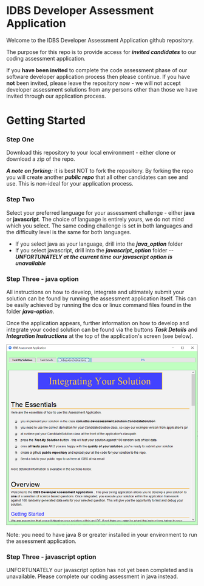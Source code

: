# IDBS Developer Assessment Application

Welcome to the IDBS Developer Assessment Application github repository.

The purpose for this repo is to provide access for ***invited candidates*** to our coding assessment application. 

If you **have been invited** to complete the code assessment phase of our software developer  application process then please continue. If you have **not** been invited, please leave the repository now - we will not accept developer assessment solutions from any persons other than those we have invited through our application process.

# Getting Started

### Step One
Download this repository to your local environment - either clone or download a zip of the repo.

***A note on forking:*** it is best NOT to fork the repository. By forking the repo you will create another ***public repo*** that all other candidates can see and use. This is non-ideal for your application process.

### Step Two
Select your preferred language for your assessment challenge - either **java** or **javascript**. 
The choice of language is entirely yours, we do not mind which you select. The same coding challenge is set in both languages and the difficulty level is the same for both languages.

 - If you select java as your language, drill into the ***java_option*** folder
 - If you select javascript, drill into the ***javascript_option*** folder
 -- ***UNFORTUNATELY at the current time our javascript option is unavailable***

### Step Three - java option
All instructions on how to develop, integrate and ultimately submit your solution can be found by running the assessment application itself. This can be easily achieved by running the dos or linux command files found in the folder ***java-option***. 

Once the application appears, further information on how to develop and integrate your coded solution can be found via the buttons ***Task Details*** and ***Integration Instructions***  at the top of the application's screen (see below).


![enter image description here](images/AssessmentApp.png)

Note: you need to have java 8 or greater installed in your environment to run the assessment application.



### Step Three - javascript option
UNFORTUNATELY our javascript option has not yet been completed and is unavailable. Please complete our coding assessment in java instead.
